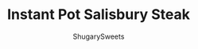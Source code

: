 ---
layout: ../../layouts/MarkdownPostLayout.astro
title: Instant Pot Salisbury Steak
author: ShugarySweets
pubDate: 2022-08-26
description: "Need comfort on a cold day? Try my savory Instant Pot Salisbury Steak, topped with mushroom gravy and it&#x27;s easy to make too. It’s just like mom used to make, with much less effort and only a single dish to clean when you’re done."
image_url: https://www.shugarysweets.com/wp-content/uploads/2023/01/instant-pot-salisbury-steak-facebook.jpg
tags: ["Main Dish","American"]
calories: 470
protein: 39
carbohydrates: 27
fats: 22
fiber: 3
ingredients: ["1 pound lean ground beef ","1 teaspoon garlic powder ","1/2 teaspoon kosher salt ","1/2 cup panko bread crumbs ","1 large egg, beaten ","1 teaspoon Worcestershire sauce ","½ cup finely chopped onion","2 Tablespoons unsalted butter ","8 ounces sliced mushrooms ","1/2 onion, sliced ","1 Tablespoon minced garlic ","2 cups beef broth ","1 cup water, divided ","1 Tablespoon Worcestershire sauce ","1 Tablespoon Dijon mustard ","2 teaspoons beef bouillon ","1/4 cup cornstarch"]
serves: 4
time: "35 minutes"
prepTime: "20 minutes"
instructions: ["In a mixing bowl, combine ground beef with garlic powder, salt, bread crumbs, egg, Worcestershire sauce, and diced onion. Use a wooden spoon (or your hands) to combine the mixture and form thick patties (about 4-5 patties).","Turn the Instant Pot on \"Saute\" and cook the beef patties for about 3-4 minutes per side. Remove and place on a plate, then cover with foil. Set aside.","Add butter to the bottom of the Instant Pot. While still on sauted, add the mushrooms and sliced onions. Cook until tender (several minutes), then add in the garlic. Cook an additional minute.","Pour in beef broth and 1/2 cup of water. Using a wooden spoon, deglaze the bottom of the pan by scraping up the bits of cooked meat and vegetable. Turn saute off.","Stir in the Worcesterhire, mustard, and bouillon. Add the beef patties back into the Instant Pot and secure the lid in place. Make sure the vent is set to SEALING.","Set Instant Pot to Manual (or high pressure) for a cook time of 2 minutes. When cook time ends, allow to naturally release pressure for 10 ninutes, then move the valve to VENTING to do a quick release of any remaining pressure.","Remove the patties back to a plate. In a small bowl, combine the remaining 1/2 cup water with cornstarch. Add to the Instant Pot to make a slurry. Set to SAUTE and whisk until the gravy thickens.","Place meat on a serving platter and pour gravy over the top. Serve and enjoy."]
nutrition: ["470 calories","27 grams carbohydrates","163 milligrams cholesterol","22 grams fat","3 grams fiber","39 grams protein","10 grams saturated fat","1243 milligrams sodium","5 grams sugar","0 grams trans fat","10 grams unsaturated fat"]
---